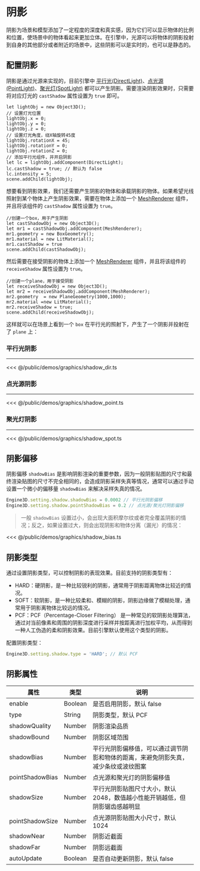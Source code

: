 # 阴影
阴影为场景和模型添加了一定程度的深度和真实感，因为它们可以显示物体的比例和位置，使场景中的物体看起来更加立体。在引擎中，光源可以将物体的阴影投射到自身的其他部分或者附近的场景中，这些阴影可以是实时的，也可以是静态的。

## 配置阴影

阴影是通过光源来实现的，目前引擎中 [平行光(DirectLight)](/guide/graphics/lighting.html#平行光)、[点光源(PointLight)](/guide/graphics/lighting.html#点光源)、[聚光灯(SpotLight)](/guide/graphics/lighting.html#聚光灯) 都可以产生阴影。需要渲染阴影效果时，只需要将对应灯光的 `castShadow` 属性设置为 `true` 即可。

```ts{12}
let lightObj = new Object3D();
// 设置灯光位置
lightObj.x = 0;
lightObj.y = 0;
lightObj.z = 0;
// 设置灯光角度，绕X轴旋转45度
lightObj.rotationX = 45;
lightObj.rotationY = 0;
lightObj.rotationZ = 0;
// 添加平行光组件，并开启阴影
let lc = lightObj.addComponent(DirectLight);
lc.castShadow = true; // 默认为 false
lc.intensity = 5;
scene.addChild(lightObj);
```

想要看到阴影效果，我们还需要产生阴影的物体和承载阴影的物体。如果希望光线照射到某个物体上产生阴影效果，需要在物体上添加一个 [MeshRenderer](/api/classes/MeshRenderer) 组件，并且将该组件的 `castShadow` 属性设置为 `true`。

```ts{6}
//创建一个box，用于产生阴影
let castShadowObj = new Object3D();
let mr1 = castShadowObj.addComponent(MeshRenderer);
mr1.geometry = new BoxGeometry();
mr1.material = new LitMaterial();
mr1.castShadow = true
scene.addChild(castShadowObj);
```

然后需要在接受阴影的物体上添加一个 [MeshRenderer](/api/classes/MeshRenderer) 组件，并且将该组件的 `receiveShadow` 属性设置为 `true`。

```ts{6}
//创建一个plane，用于接受阴影
let receiveShadowObj = new Object3D();
let mr2 = receiveShadowObj.addComponent(MeshRenderer);
mr2.geometry  = new PlaneGeometry(1000,1000);
mr2.material =new LitMaterial();
mr2.receiveShadow = true;
scene.addChild(receiveShadowObj);
```
这样就可以在场景上看到一个 `box` 在平行光的照射下，产生了一个阴影并投射在了 `plane` 上：

### 平行光阴影
---
<Demo :height="500" src="/demos/graphics/shadow_dir.ts"></Demo>

<<< @/public/demos/graphics/shadow_dir.ts

### 点光源阴影
---
<Demo :height="500" src="/demos/graphics/shadow_point.ts"></Demo>

<<< @/public/demos/graphics/shadow_point.ts

### 聚光灯阴影
---
<Demo :height="500" src="/demos/graphics/shadow_spot.ts"></Demo>

<<< @/public/demos/graphics/shadow_spot.ts

## 阴影偏移
阴影偏移 `shadowBias` 是影响阴影渲染的重要参数，因为一般阴影贴图的尺寸和最终渲染贴图的尺寸不完全相同的，会造成阴影采样失真等情况，通常可以通过手动设置一个微小的偏移量 `shadowBias` 来解决采样失真的情况。

```ts
Engine3D.setting.shadow.shadowBias = 0.0002 // 平行光阴影偏移
Engine3D.setting.shadow.pointShadowBias = 0.2 // 点光源/聚光灯阴影偏移
```

> 一般 `shadowBias` 设置过小，会出现大面积摩尔纹或者完全覆盖阴影的情况；反之，如果设置过大，则会出现阴影和物体分离（漏光）的情况：

<Demo :height="500" src="/demos/graphics/shadow_bias.ts"></Demo>

<<< @/public/demos/graphics/shadow_bias.ts

## 阴影类型
通过设置阴影类型，可以控制阴影的表现效果。目前支持的阴影类型有：
- HARD：硬阴影，是一种比较锐利的阴影，通常用于阴影距离物体比较近的情况。
- SOFT：软阴影，是一种比较柔和、模糊的阴影，阴影边缘做了模糊处理，通常用于阴影离物体比较远的情况。
- PCF：PCF（Percentage-Closer Filtering） 是一种常见的软阴影处理算法，通过对当前像素和周围的阴影深度进行采样并按距离进行加权平均，从而得到一种人工伪造的柔和阴影效果。目前引擎默认使用这个类型的阴影。

配置阴影类型：
```ts
Engine3D.setting.shadow.type = 'HARD'; // 默认 PCF
```
<!-- 
<Demo :height="500" src="/demos/graphics/shadow_type.ts"></Demo>

<<< @/public/demos/graphics/shadow_type.ts
-->

## 阴影属性

| 属性 | 类型 | 说明 |
| --- | --- | --- |
| enable | Boolean | 是否启用阴影，默认 false |
| type | String | 阴影类型，默认 PCF |
| shadowQuality | Number | 阴影渲染品质 |
| shadowBound | Number | 阴影区域范围 |
| shadowBias | Number | 平行光阴影偏移值，可以通过调节阴影和物体的距离，来避免阴影失真，减少条纹或波纹图案 |
| pointShadowBias | Number | 点光源和聚光灯的阴影偏移值 |
| shadowSize | Number | 平行光阴影贴图尺寸大小，默认2048，数值越小性能开销越低，但阴影锯齿感越明显 |
| pointShadowSize | Number | 点光源阴影贴图大小尺寸，默认1024 |
| shadowNear | Number | 阴影近截面|
| shadowFar | Number | 阴影远截面 |
| autoUpdate | Boolean | 是否自动更新阴影，默认 false |